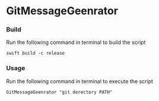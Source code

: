 # GitMessageGeenrator

### Build

Run the following command in terminal to build the script

```
swift build -c release
```

### Usage

Run the following command in terminal to execute the script

```
GitMessageGeenrator "git derectory PATH" 
```
